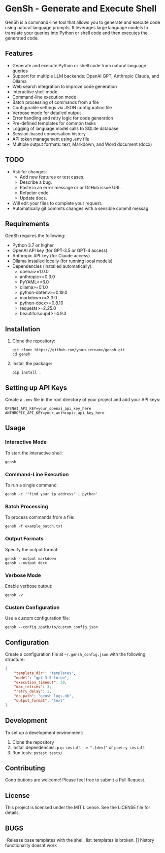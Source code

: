 # GenSh - Generate and Execute Shell
GenSh is a command-line tool that allows you to generate and execute code using natural language prompts. It leverages large language models to translate your queries into Python or shell code and then executes the generated code.

## Features
- Generate and execute Python or shell code from natural language queries
- Support for multiple LLM backends: OpenAI GPT, Anthropic Claude, and Ollama
- Web search integration to improve code generation
- Interactive shell mode
- Command-line execution mode
- Batch processing of commands from a file
- Configurable settings via JSON configuration file
- Verbose mode for detailed output
- Error handling and retry logic for code generation
- Pre-defined templates for common tasks
- Logging of language model calls to SQLite database
- Session-based conversation history
- API token management using .env file
- Multiple output formats: text, Markdown, and Word document (docx)

## TODO
- Ask for changes:
    - Add new features or test cases.
    - Describe a bug.
    - Paste in an error message or or GitHub issue URL.
    - Refactor code.
    - Update docs.
- Will edit your files to complete your request.
- Automatically git commits changes with a sensible commit messag    

## Requirements
GenSh requires the following:

- Python 3.7 or higher
- OpenAI API key (for GPT-3.5 or GPT-4 access)
- Anthropic API key (for Claude access)
- Ollama installed locally (for running local models)
- Dependencies (installed automatically):
  - openai>=1.0.0
  - anthropic>=0.3.0
  - PyYAML>=6.0
  - ollama>=0.1.0
  - python-dotenv>=0.19.0
  - markdown>=3.3.0
  - python-docx>=0.8.10
  - requests>=2.25.0
  - beautifulsoup4>=4.9.3

## Installation
1. Clone the repository:
   ```
   git clone https://github.com/yourusername/gensh.git
   cd gensh
   ```

2. Install the package:
   ```
   pip install .
   ```

## Setting up API Keys
Create a `.env` file in the root directory of your project and add your API keys:

```
OPENAI_API_KEY=your_openai_api_key_here
ANTHROPIC_API_KEY=your_anthropic_api_key_here
```

## Usage

### Interactive Mode
To start the interactive shell:
```
gensh
```

### Command-Line Execution
To run a single command:
```
gensh -c '"find your ip address" | python'
```

### Batch Processing
To process commands from a file:
```
gensh -f example_batch.txt
```

### Output Formats
Specify the output format:
```
gensh --output markdown
gensh --output docx
```

### Verbose Mode
Enable verbose output:
```
gensh -v
```

### Custom Configuration
Use a custom configuration file:
```
gensh --config /path/to/custom_config.json
```

## Configuration
Create a configuration file at `~/.gensh_config.json` with the following structure:
```json
{
    "template_dir": "templates",
    "model": "gpt-3.5-turbo",
    "execution_timeout": 30,
    "max_retries": 3,
    "retry_delay": 1,
    "db_path": "gensh_logs.db",
    "output_format": "text"
}
```

## Development
To set up a development environment:
1. Clone the repository
2. Install dependencies: `pip install -e ".[dev]"` or `poetry install`
3. Run tests: `pytest tests/`

## Contributing
Contributions are welcome! Please feel free to submit a Pull Request.

## License
This project is licensed under the MIT License. See the LICENSE file for details.

## BUGS
-Release base templates with the shell, list_templates is broken.
[] history functionality doesnt work
